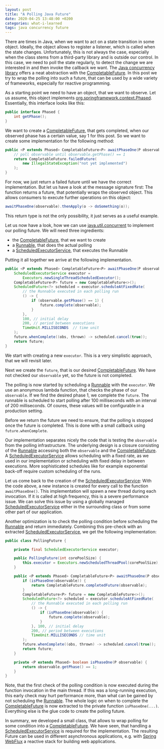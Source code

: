 ```yaml
---
layout: post
title: "A Polling Java Future"
date: 2020-04-25 13:48:00 +0200
categories: what-i-learned
tags: java concurrency future
---
```

There are times in Java, when we want to act on a state transition in some object.
Ideally, the object allows to register a listener, which is called when the state changes.
Unfortunately, this is not always the case, especially when the class stems from a third-party library and is outside our control.
In this case, we need to poll the state regularly, to detect the change we are interested in and then invoke the callback we want.
The [Java concurrency library](https://docs.oracle.com/javase/8/docs/api/index.html?java/util/concurrent/package-summary.html) offers a neat abstraction with the [CompletableFuture](https://docs.oracle.com/javase/8/docs/api/java/util/concurrent/CompletableFuture.html).
In this post we try to wrap the polling into such a future, that can be used by a wide variety of frameworks, especially for reactive programming.

As a starting point we need to have an object, that we want to observe.
Let us assume, this object implements [org.springframework.context.Phased](https://github.com/spring-projects/spring-framework/blob/master/spring-context/src/main/java/org/springframework/context/Phased.java). Essentially, this interface looks like this:

```java
public interface Phased {
    int getPhase();
}
```

We want to create a [CompletableFuture](https://docs.oracle.com/javase/8/docs/api/java/util/concurrent/CompletableFuture.html), that gets completed, when our observed phase has a certain value, say 1 for this post.
So we want to create some implementation for the following method:

```java
public <P extends Phased> CompletableFuture<P> awaitPhaseOne(P observable) {
    // poll observable until observable.getPhase() == 1
    return CompletableFuture.failedFuture(
        new IllegalStateException("not yet implemented")
    );
}
```

For now, we just return a failed future until we have the correct implementation.
But let us have a look at the message signature first: The function returns a future, that potentially wraps the observed object.
This allows consumers to execute further operations on this object:

```java
awaitPhaseOne(observable).thenApply(o -> doSomething(o));
```

This return type is not the only possibility, it just serves as a useful example.

Let us now have a look, how we can use [java.util.concurrent](https://docs.oracle.com/javase/8/docs/api/index.html?java/util/concurrent/package-summary.html) to implement our polling future.
We will need three ingredients:

* the [CompletableFuture](https://docs.oracle.com/javase/8/docs/api/java/util/concurrent/CompletableFuture.html), that we want to create
* a [Runnable](https://docs.oracle.com/javase/8/docs/api/java/lang/Runnable.html), that does the actual polling
* a [ScheduledExecutorService](https://docs.oracle.com/javase/8/docs/api/java/util/concurrent/ScheduledExecutorService.html), that executes the Runnable

Putting it all together we arrive at the following implementation.

```java
public <P extends Phased> CompletableFuture<P> awaitPhaseOne(P observable) {
    ScheduledExecutorService executor =
        Executors.newSingleThreadScheduledExecutor();
    CompletableFuture<P> future = new CompletableFuture<>();
    ScheduledFuture<?> scheduled = executor.scheduleAtFixedRate(
        // the Runnable executed in each polling run
        () -> { 
            if (observable.getPhase() == 1) {
                future.complete(observable);
            }
        },
        100, // initial delay
        200, // period between executions
        TimeUnit.MILLISECONDS  // time unit
    );
    future.whenComplete((obs, thrown) -> scheduled.cancel(true));
    return future;
}
```

We start with creating a new `executor`.
This is a very simplistic approach, that we will revisit later.

Next we create the `future`, that is our desired [CompletableFuture](https://docs.oracle.com/javase/8/docs/api/java/util/concurrent/CompletableFuture.html).
We have not checked our `observable` yet, so the future is not completed.

The polling is now started by scheduling a [Runnable](https://docs.oracle.com/javase/8/docs/api/java/lang/Runnable.html) with the `executor`.
We use an anonymous lambda function, that checks the phase of our `observable`.
If we find the desired phase 1, we complete the `future`.
The runnable is scheduled to start polling after 100 milliseconds with an interval of 200 milliseconds.
Of coures, these values will be configurable in a production setting.

Before we return the future we need to ensure, that the polling is stopped once the future is completed.
This is done with a small callback using `future.whenComplete`.

Our implementation separates nicely the code that is testing the `observable` from the polling infrastructure.
The underlying design is a closure consisting of the [Runnable](https://docs.oracle.com/javase/8/docs/api/java/lang/Runnable.html) accessing both the `observable` and the [CompletableFuture](https://docs.oracle.com/javase/8/docs/api/java/util/concurrent/CompletableFuture.html).
A [ScheduledExecutorService](https://docs.oracle.com/javase/8/docs/api/java/util/concurrent/ScheduledExecutorService.html) allows scheduling with a fixed rate, as we used in our implementation or scheduling with fixed delay in between executions.
More sophisticated schedules like for example exponential back-off require custom scheduling of the runs.

Let us come back to the creation of the [ScheduledExecutorService](https://docs.oracle.com/javase/8/docs/api/java/util/concurrent/ScheduledExecutorService.html): With the code above, a new instance is created for every call to the function `awaitPhaseOne()`.
This implementation will spawn a new thread during each invocation.
If it is called at high frequency, this is a severe performance issue.
We can solve this issue by using a globally managed [ScheduledExecutorService](https://docs.oracle.com/javase/8/docs/api/java/util/concurrent/ScheduledExecutorService.html) either in the surrounding class or from some other part of our application.

Another optimization is to check the polling condition before scheduling the [Runnable](https://docs.oracle.com/javase/8/docs/api/java/lang/Runnable.html) and return immediately.
Combining this pre-check with an extracted [ScheduledExecutorService](https://docs.oracle.com/javase/8/docs/api/java/util/concurrent/ScheduledExecutorService.html), we get the following implementation:

```java
public class PollingFuture {

    private final ScheduledExecutorService executor;

    public PollingFuture(int corePoolSize) {
        this.executor = Executors.newScheduledThreadPool(corePoolSize);
    }

    public <P extends Phased> CompletableFuture<P> awaitPhaseOne(P observable) {
        if (isPhaseOne(observable)) {
            return CompletableFuture.completedFuture(observable);
        }
        CompletableFuture<P> future = new CompletableFuture<>();
        ScheduledFuture<?> scheduled = executor.scheduleAtFixedRate(
            // the Runnable executed in each polling run
            () -> {
                if (isPhaseOne(observable)) {
                    future.complete(observable);
                }
            }, 100, // initial delay
            200, // period between executions
            TimeUnit.MILLISECONDS // time unit
        );
        future.whenComplete((obs, thrown) -> scheduled.cancel(true));
        return future;
    }

    private <P extends Phased> boolean isPhaseOne(P observable) {
        return observable.getPhase() == 1;
    }
}
```

Note, that the first check of the polling condition is now executed during the function invocation in the main thread.
If this was a long-running execution, this early check may hurt performance more, than what can be gained by not scheduling the [Runnable](https://docs.oracle.com/javase/8/docs/api/java/lang/Runnable.html).
The whole logic on when to complete the [CompletableFuture](https://docs.oracle.com/javase/8/docs/api/java/util/concurrent/CompletableFuture.html) is now extracted to the private function `isPhaseOne(...)`.
Everything else is the glue code to create the polling future.

In summary, we developed a small class, that allows to wrap polling for some condition into a [CompletableFuture](https://docs.oracle.com/javase/8/docs/api/java/util/concurrent/CompletableFuture.html).
We have seen, that handling a [ScheduledExecutorService](https://docs.oracle.com/javase/8/docs/api/java/util/concurrent/ScheduledExecutorService.html) is required for the implementation.
The resulting Future can be used in different asynchronous applications, e.g. with [Spring WebFlux](https://docs.spring.io/spring/docs/current/spring-framework-reference/web-reactive.html) a reactive stack for building web applications.
